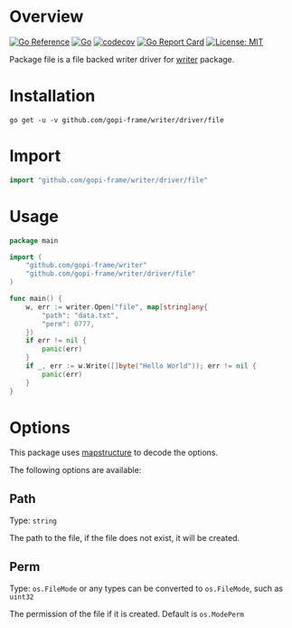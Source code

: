 # Overview
[![Go Reference](https://pkg.go.dev/badge/github.com/gopi-frame/writer/driver/file.svg)](https://pkg.go.dev/github.com/gopi-frame/writer/driver/file)
[![Go](https://github.com/gopi-frame/writer/actions/workflows/driver.file.yml/badge.svg)](https://github.com/gopi-frame/writer/actions/workflows/driver.file.yml)
[![codecov](https://codecov.io/gh/gopi-frame/writer/graph/badge.svg?token=9JTZR812XD&flag=file)](https://codecov.io/gh/gopi-frame/writer?flags[0]=file)
[![Go Report Card](https://goreportcard.com/badge/github.com/gopi-frame/writer/driver/file)](https://goreportcard.com/report/github.com/gopi-frame/writer/driver/file)
[![License: MIT](https://img.shields.io/badge/License-MIT-green.svg)](https://opensource.org/licenses/MIT)

Package file is a file backed writer driver for [writer](https://pkg.go.dev/github.com/gopi-frame/writer) package.

# Installation
```shell
go get -u -v github.com/gopi-frame/writer/driver/file
```

# Import
```go
import "github.com/gopi-frame/writer/driver/file"
```

# Usage

```go
package main

import (
    "github.com/gopi-frame/writer"
    "github.com/gopi-frame/writer/driver/file"
)

func main() {
    w, err := writer.Open("file", map[string]any{
        "path": "data.txt",
        "perm": 0777,
    })
    if err != nil {
        panic(err)
    }
    if _, err := w.Write([]byte("Hello World")); err != nil {
        panic(err)
    }
}
```

# Options

This package uses [mapstructure](https://pkg.go.dev/github.com/go-viper/mapstructure/v2) to decode the options.

The following options are available:

## Path
Type: `string`

The path to the file, if the file does not exist, it will be created.

## Perm
Type: `os.FileMode` or any types can be converted to `os.FileMode`, such as `uint32`

The permission of the file if it is created. Default is `os.ModePerm`
